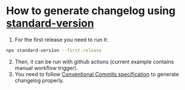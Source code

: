 # How to generate changelog using [standard-version](https://github.com/conventional-changelog/standard-version)

1. For the first release you need to run it:
```bash
npx standard-version --first-release
```
2. Then, it can be run with github actions (current example contains manual workflow trigger).
3. You need to follow [Conventional Commits specification](https://www.conventionalcommits.org/en/v1.0.0/) to generate changelog properly.
